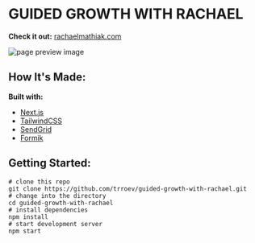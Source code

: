 # GUIDED GROWTH WITH RACHAEL

**Check it out:** [rachaelmathiak.com](https://www.rachaelmathiak.com)

![page preview image](/public/screenshot.jpg)

## How It's Made:

**Built with:**

- [Next.js](https://nextjs.org/)
- [TailwindCSS](https://tailwindcss.com/)
- [SendGrid](https://sendgrid.com/)
- [Formik](https://formik.org/)

## Getting Started:

```
# clone this repo
git clone https://github.com/trroev/guided-growth-with-rachael.git
# change into the directory
cd guided-growth-with-rachael
# install dependencies
npm install
# start development server
npm start
```
